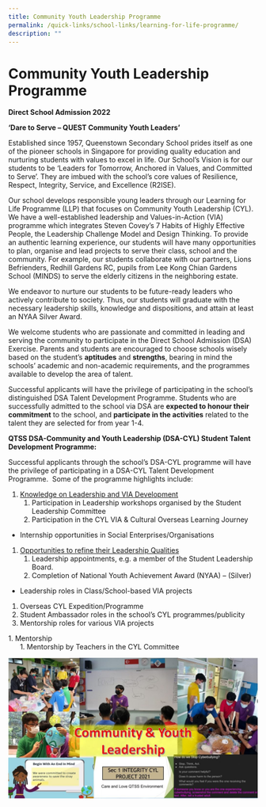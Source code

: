 ```yaml
---
title: Community Youth Leadership Programme
permalink: /quick-links/school-links/learning-for-life-programme/
description: ""
---
```

Community Youth Leadership Programme
====================================

**Direct School Admission 2022**

**‘Dare to Serve – QUEST Community Youth Leaders’**

Established since 1957, Queenstown Secondary School prides itself as one of the pioneer schools in Singapore for providing quality education and nurturing students with values to excel in life. Our School’s Vision is for our students to be ‘Leaders for Tomorrow, Anchored in Values, and Committed to Serve’. They are imbued with the school’s core values of Resilience, Respect, Integrity, Service, and Excellence (R2ISE).

Our school develops responsible young leaders through our Learning for Life Programme (LLP) that focuses on Community Youth Leadership (CYL). We have a well-established leadership and Values-in-Action (VIA) programme which integrates Steven Covey’s 7 Habits of Highly Effective People, the Leadership Challenge Model and Design Thinking. To provide an authentic learning experience, our students will have many opportunities to plan, organise and lead projects to serve their class, school and the community. For example, our students collaborate with our partners, Lions Befrienders, Redhill Gardens RC, pupils from Lee Kong Chian Gardens School (MINDS) to serve the elderly citizens in the neighboring estate.

We endeavor to nurture our students to be future-ready leaders who actively contribute to society. Thus, our students will graduate with the necessary leadership skills, knowledge and dispositions, and attain at least an NYAA Silver Award.  

We welcome students who are passionate and committed in leading and serving the community to participate in the Direct School Admission (DSA) Exercise. Parents and students are encouraged to choose schools wisely based on the student’s **aptitudes** and **strengths**, bearing in mind the schools’ academic and non-academic requirements, and the programmes available to develop the area of talent.

Successful applicants will have the privilege of participating in the school’s distinguished DSA Talent Development Programme. Students who are successfully admitted to the school via DSA are **expected to honour their commitment** to the school, and **participate in the activities** related to the talent they are selected for from year 1-4.

**QTSS DSA-Community and Youth Leadership (DSA-CYL) Student Talent Development Programme:**

Successful applicants through the school’s DSA-CYL programme will have the privilege of participating in a DSA-CYL Talent Development Programme.  Some of the programme highlights include:     

1.  <u>Knowledge on Leadership and VIA Development</u>
    1.  Participation in Leadership workshops organised by the Student Leadership Committee
    2.  Participation in the CYL VIA & Cultural Overseas Learning Journey

*   Internship opportunities in Social Enterprises/Organisations

1.  <u>Opportunities to refine their Leadership Qualities</u>
    1.  Leadership appointments, e.g. a member of the Student Leadership Board.
    2.  Completion of National Youth Achievement Award (NYAA) – (Silver)

*   Leadership roles in Class/School-based VIA projects

1.  Overseas CYL Expedition/Programme
2.  Student Ambassador roles in the school’s CYL programmes/publicity
3.  Mentorship roles for various VIA projects

1\.  Mentorship<br>
    &nbsp;  &nbsp; &nbsp;  1.  Mentorship by Teachers in the CYL Committee
		
		
		
![](/images/School%20Links/Learning%20for%20Life.jpg)